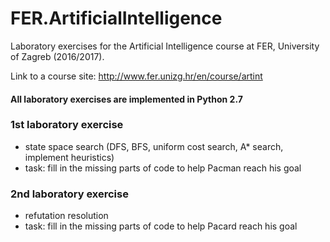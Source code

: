 # FER.ArtificialIntelligence

Laboratory exercises for the Artificial Intelligence course at FER, University of Zagreb (2016/2017).

Link to a course site: http://www.fer.unizg.hr/en/course/artint

#### All laboratory exercises are implemented in Python 2.7

### 1st laboratory exercise
* state space search (DFS, BFS, uniform cost search, A* search, implement heuristics)
* task: fill in the missing parts of code to help Pacman reach his goal

### 2nd laboratory exercise
* refutation resolution
* task: fill in the missing parts of code to help Pacard reach his goal
